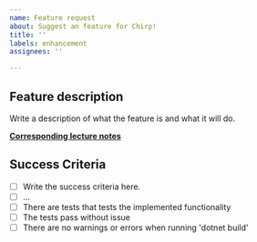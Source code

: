 ```yaml
---
name: Feature request
about: Suggest an feature for Chirp!
title: ''
labels: enhancement
assignees: ''

---
```


## Feature description
Write a description of what the feature is and what it will do.


**[Corresponding lecture notes](https://github.com/itu-bdsa/lecture_notes/blob/main/sessions/session_X/...)**

## Success Criteria
- [ ] Write the success criteria here.
- [ ] ...
- [ ] There are tests that tests the implemented functionality
- [ ] The tests pass without issue
- [ ] There are no warnings or errors when running 'dotnet build'
